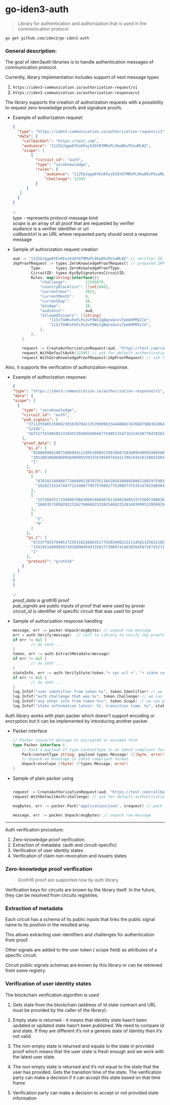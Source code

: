 # go-iden3-auth

> Library for authentication and authorization that is used in the communication protocol
>


`go get github.com/iden3/go-iden3-auth`

### General description:

The goal of iden3auth libraries is to handle authentication messages of communication protocol.

Currently, library implementation includes support of next message types

1. `https://iden3-communication.io/authorization-request/v1`
2. `https://iden3-communication.io/authorization-response/v1`

The library supports the creation of authorization requests with a possibility to request zero-knowledge proofs and signature proofs.

- Example of authorization request:

    ```json
    {
      "type": "https://iden3-communication.io/authorization-request/v1",
      "data": {
        "callbackUrl": "https://test.com",
        "audience": "1125GJqgw6YEsKFwj63GY87MMxPL9kwDKxPUiwMLNZ",
        "scope": [
            {
              "circuit_id": "auth",
              "type": "zeroknowledge",
              "rules": {
                  "audience": "1125GJqgw6YEsKFwj63GY87MMxPL9kwDKxPUiwMLNZ",
                  "challenge": 12345
              }
          }
       ]
      }
    }
    ```

    💡 <br />
    _type_ - represents protocol message kind <br />
    _scope_ is an array of all proof that are requested by verifier<br />
    _audience_ is a verifier identifier or url<br />
    _callbackUrl_  is an URL  where requested party should send a response message<br />


- Sample of authorization request creation

    ```go
    aud := "1125GJqgw6YEsKFwj63GY87MMxPL9kwDKxPUiwMLNZ" // verifier ID
    zkpProofRequest := types.ZeroKnowledgeProofRequest{ // prepared ZKP request for KYC circuit
    		Type:      types.ZeroKnowledgeProofType,
    		CircuitID: types.KycBySignaturesCircuitID,
    		Rules: map[string]interface{}{
    			"challenge":        12345678,
    			"countryBlacklist": []int{840},
    			"currentYear":      2021,
    			"currentMonth":     9,
    			"currentDay":       28,
    			"minAge":           18,
    			"audience":         aud,
    			"allowedIssuers": []string{
    				"115zTGHKvFeFLPu3vF9Wx2gBqnxGnzvTpmkHPM2LCe",
    				"115zTGHKvFeFLPu3vF9Wx2gBqnxGnzvTpmkHPM2LCe",
    			},
    		},
    	}
    
    	request := CreateAuthorizationRequest(aud, "https://test.com/callback") //creation
    	request.WithDefaultAuth(12345) // ask for default authentication
    	request.WithZeroKnowledgeProofRequest(zkpProofRequest) // ask for specific proof
    ```


Also, it supports the verification of authorization-response.

- Example of authorization response:

    ```json
  {
  "type": "https://iden3-communication.io/authorization-response/v1",
  "data": {
    "scope": [
      {
        "type": "zeroknowledge",
        "circuit_id": "auth",
        "pub_signals": [
          "371135506535866236563870411357090963344408827476607986362864968105378316288",
          "12345",
          "16751774198505232045539489584666775489135471631443877047826295522719290880931"
        ],
        "proof_data": {
          "pi_a": [
            "8286889681087188684411199510889276918687181609540093440568310458198317956303",
            "20120810686068956496055592376395897424117861934161580256832624025185006492545",
            "1"
          ],
          "pi_b": [
            [
              "8781021494687726640921078755116610543888920881180197598360798979078295904948",
              "19202155147447713148677957576892776380573753514701598304555554559013661311518"
            ],
            [
              "15726655173394887666308034684678118482468533753607200826879522418086507576197",
              "16663572050292231627606042532825469225281493999513959929720171494729819874292"
            ],
            [
              "1",
              "0"
            ]
          ],
          "pi_c": [
            "9723779257940517259310236863517792034982122114581325631102251752415874164616",
            "3242951480985471018890459433562773969741463856458716743271162635077379852479",
            "1"
          ],
          "protocol": "groth16"
        }
      }
    ]
    }
  }
  ```

    💡 <br />
    *proof_data* is groth16 proof <br />
    *pub_signals*  are public inputs of proof that were used by prover <br />
    *circuit_id* is identifier of specific circuit that was used for proof <br />

   

- Sample of authorization response handling

    ```go
    message, err := packer.Unpack(msgBytes) // unpack raw message
    err = auth.Verify(message)  // call to library to verify zkp proofs
    if err != nil {
    		// do smth ...
    }
    token, err := auth.ExtractMetadata(message)
    if err != nil {
    		// do smth ...
    }
    stateInfo, err := auth.VerifyState(token,"< rpc url >", "< state contract address >")
    if err != nil {
    		// do smth ...
    }
    log.Infof("user identifier from token %s", token.Identifier) // we can get user id from proofs 
    log.Infof("auth challenge that was %s", token.Challenge) // we can get challenge from proofs 
    log.Infof("any other info from token %+v", token.Scope) // we can get any info according to circuit schemas
    log.Infof("state information latest: %t, transition time: %v", stateInfo.Latest, stateInfo.TransitionTimestamp) // we can get info about state

   ```


Auth library works with plain packer which doesn't support encoding or encryption but it can be implemented by introducing another packer.

- Packer interface

    ```go
    // Packer converts message to encrypted or encoded form
    type Packer interface {
    	// Pack a payload of type ContentType in an Iden3 compliant format using the sender identity
    	Pack(contentType string, payload types.Message) ([]byte, error)
    	// Unpack an envelope in Iden3 compliant format.
    	Unpack(envelope []byte) (*types.Message, error)
    }
    ```

- Sample of plain packer using

    ```go
    
    request := CreateAuthorizationRequest(aud, "https://test.com/callback") //creation
    request.WithDefaultAuth(challenge) // ask for default authentication
    
    msgBytes, err := packer.Pack("application/json", &request) // pack any message
    
    message, err := packer.Unpack(msgBytes) // unpack raw message
    
    ```


---

Auth verification procedure:

1. Zero-knowledge proof verification
2. Extraction of metadata: (auth and circuit-specific)
3. Verification of user identity states
4. Verification of claim non-revocation and issuers states

### Zero-knowledge proof verification

> Groth16 proof are supported now by auth library
>

Verification keys for circuits are known by the library itself. In the future, they can be resolved from circuits registries.

### Extraction of metadata

Each circuit has a schema of its public inputs that links the public signal name to its position in the resulted array.

This allows extracting user identifiers and challenges for authentication from proof.

Other signals are added to the user token ( scope field) as attributes of a specific circuit.

Circuit public signals schemas are known by this library or can be retrieved from some registry.

### Verification of user identity states

The blockchain verification algorithm is used

1. Gets state from the blockchain (address of id state contract and URL must be provided by the caller of the library):
  1. Empty state is returned - it means that identity state hasn’t been updated or updated state hasn’t been published. We need to compare id and state. If they are different it’s not a genesis state of identity then it’s not valid.
  2. The non-empty state is returned and equals to the state in provided proof which means that the user state is fresh enough and we work with the latest user state.
  3. The non-empty state is returned and it’s not equal to the state that the user has provided. Gets the transition time of the state. The verification party can make a decision if it can accept this state based on that time frame

2. Verification party can make a decision to accept or not provided state information

